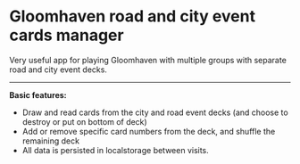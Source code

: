 # Gloomhaven road and city event cards manager
Very useful app for playing Gloomhaven with multiple groups with separate road and city event decks.

---

**Basic features:**
- Draw and read cards from the city and road event decks (and choose to destroy or put on bottom of deck)
- Add or remove specific card numbers from the deck, and shuffle the remaining deck
- All data is persisted in localstorage between visits.

